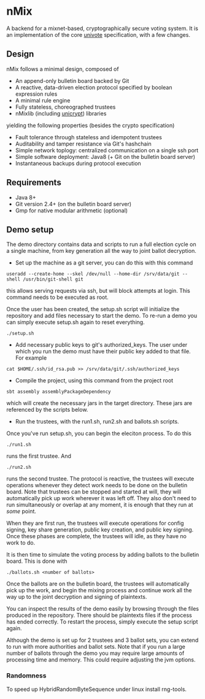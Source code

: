 # nMix

A backend for a mixnet-based, cryptographically secure voting system. It is an implementation
of the core [univote](https://e-voting.bfh.ch/projects/univote/) specification, with a few changes.

## Design

nMix follows a minimal design, composed of

* An append-only bulletin board backed by Git
* A reactive, data-driven election protocol specified by boolean expression rules
* A minimal rule engine
* Fully stateless, choreographed trustees
* nMixlib (including [unicrypt](https://github.com/bfh-evg/univote2)) libraries

yielding the following properties (besides the crypto specification)

* Fault tolerance through stateless and idempotent trustees
* Auditability and tamper resistance via Git's hashchain
* Simple network toplogy: centralized communication on a single ssh port
* Simple software deployment: Java8 (+ Git on the bulletin board server)
* Instantaneous backups during protocol execution

## Requirements

* Java 8+
* Git version 2.4+ (on the bulletin board server)
* Gmp for native modular arithmetic (optional)

## Demo setup

The demo directory contains data and scripts to run a full election cycle on
a single machine, from key generation all the way to joint ballot decryption.

* Set up the machine as a git server, you can do this with this command

```useradd --create-home --skel /dev/null --home-dir /srv/data/git --shell /usr/bin/git-shell git```

this allows serving requests via ssh, but will block attempts at login. This
command needs to be executed as root.

Once the user has been created, the setup.sh script will initialize the
repository and add files necessary to start the demo. To re-run a demo you
can simply execute setup.sh again to reset everything.

```./setup.sh```

* Add necessary public keys to git's authorized_keys. The user under which
you run the demo must have their public key added to that file. For example

```cat $HOME/.ssh/id_rsa.pub >> /srv/data/git/.ssh/authorized_keys```

* Compile the project, using this command from the project root

```sbt assembly assemblyPackageDependency```

which will create the necessary jars in the target directory. These jars are
referenced by the scripts below.

* Run the trustees, with the run1.sh, run2.sh and ballots.sh scripts.

Once you've run setup.sh, you can begin the eleciton process. To do this

```./run1.sh```

runs the first trustee. And

```./run2.sh```

runs the second trustee. The protocol is reactive, the trustees will
execute operations whenever they detect work needs to be done on the bulletin
board. Note that trustees can be stopped and  started at will, they will
automatically pick up work wherever it was left off. They also don't need to
run simultaneously or overlap at any moment, it is enough that they run
at _some_ point.

When they are first run, the trustees will execute operations
for config signing, key share generation, public key creation, and
public key signing. Once these phases are complete, the trustees will
idle, as they have no work to do.

It is then time to simulate the voting process by adding ballots to the
bulletin board. This is done with

```./ballots.sh <number of ballots>```

Once the ballots are on the bulletin board, the trustees will automatically
pick up the work, and begin the mixing process and continue work all the
way up to the joint decryption and signing of plaintexts.

You can inspect the results of the demo easily by browsing through the
files produced in the repository. There should be plaintexts files if
the process has ended correctly. To restart the process, simply execute
the setup script again.

Although the demo is set up for 2 trustees and 3 ballot sets, you can extend
to run with more authorities and ballot sets. Note that if you run a large
number of ballots through the demo you may require large amounts of processing
time and memory. This could require adjusting the jvm options.

### Randomness
To speed up HybridRandomByteSequence under linux install rng-tools.
